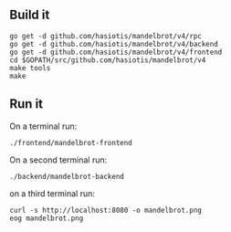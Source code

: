 Build it
----------

```
go get -d github.com/hasiotis/mandelbrot/v4/rpc
go get -d github.com/hasiotis/mandelbrot/v4/backend
go get -d github.com/hasiotis/mandelbrot/v4/frontend
cd $GOPATH/src/github.com/hasiotis/mandelbrot/v4
make tools
make
```

Run it
----------

On a terminal run:

```
./frontend/mandelbrot-frontend
```

On a second terminal run:

```
./backend/mandelbrot-backend
```

on a third terminal run:
```
curl -s http://localhost:8080 -o mandelbrot.png
eog mandelbrot.png
```
